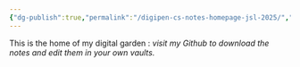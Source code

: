 ```yaml
---
{"dg-publish":true,"permalink":"/digipen-cs-notes-homepage-jsl-2025/","tags":["gardenEntry"]}
---
```


This is the home of my digital garden :
*visit my Github to download the notes and edit them in your own vaults.*
